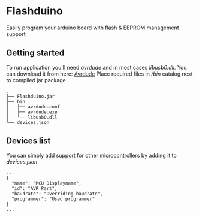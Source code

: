 # Flashduino
Easily program your arduino board with flash &amp; EEPROM management support
## Getting started
To run application you'll need *avrdude* and in most cases *libusb0.dll*.
You can download it from here: [Avrdude](http://download.savannah.gnu.org/releases/avrdude/)
Place required files in */bin* catalog next to compiled jar package.
```
.
├── Flashduino.jar
├── bin
│   ├── avrdude.conf
│   ├── avrdude.exe
│   └── libusb0.dll
└── devices.json
```

## Devices list
You can simply add support for other microcontrollers by adding it to *devices.json*
```
...
{
  "name": "MCU Displayname",
  "id": "AVR Part",
  "baudrate": "Overriding baudrate",
  "programmer": "Used programmer"
}
...
```
